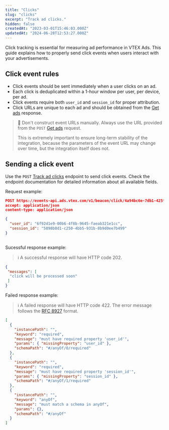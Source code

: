 ```yaml
---
title: "Clicks"
slug: "clicks"
excerpt: "Track ad clicks."
hidden: false
createdAt: "2023-03-01T15:46:03.000Z"
updatedAt: "2024-06-28T12:53:27.000Z"
---
```


Click tracking is essential for measuring ad performance in VTEX Ads. This guide explains how to properly send click events when users interact with your advertisements.

## Click event rules

- Click events should be sent immediately when a user clicks on an ad.
- Each click is deduplicated within a 1-hour window per user, per device, per ad.
- Click events require both `user_id` and `session_id` for proper attribution.
- Click URLs are unique to each ad and should be obtained from the [Get ads](https://developers.vtex.com/docs/api-reference/vtex-ads-api#post-/v1/rma/-publisher_id-) response.

> 🚧 Don't construct event URLs manually. Always use the URL provided from the `POST` [Get ads](https://developers.vtex.com/docs/api-reference/vtex-ads-api#post-/v1/rma/-publisher_id-) request.
>
> This is extremely important to ensure long-term stability of the integration, because the parameters of the event URL may change over time, but the integration itself does not.

## Sending a click event

Use the `POST` [Track ad clicks](https://developers.vtex.com/docs/api-reference/vtex-ads-api#post-/v1/beacon/click/-ad_id-) endpoint to send click events. Check the endpoint documentation for detailed information about all available fields.

Request example:

```json
POST https://events-api.ads.vtex.com/v1/beacon/click/4a94bc6e-7db1-425f-8430-cb4d17488b3b?pos=1 HTTP/1.1
accept: application/json
content-type: application/json

{
  "user_id": "6f92d1e9-00b6-4f8b-9645-faeab321e1cc",
  "session_id": "5898b8d1-c250-4bb5-931b-8b9d0ee7b499"
}
 
```

Sucessful response example:

>ℹ️ A successful response will have HTTP code 202.

```json
{
 "messages": [
  "click will be processed soon"
 ]
}
```

Failed response example:

>ℹ️ A failed response will have HTTP code 422. The error message follows the [RFC 8927](https://datatracker.ietf.org/doc/rfc8927/) format.

```json
[
  {
    "instancePath": "",
    "keyword": "required",
    "message": "must have required property 'user_id'",
    "params": { "missingProperty": "user_id" },
    "schemaPath": "#/anyOf/0/required"
  },
  {
    "instancePath": "",
    "keyword": "required",
    "message": "must have required property 'session_id'",
    "params": { "missingProperty": "session_id" },
    "schemaPath": "#/anyOf/1/required"
  },
  {
    "instancePath": "",
    "keyword": "anyOf",
    "message": "must match a schema in anyOf",
    "params": {},
    "schemaPath": "#/anyOf"
  }
]
```

